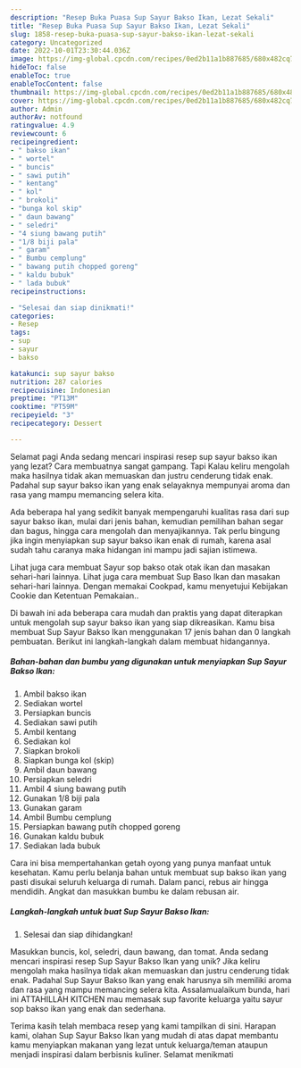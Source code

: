 ```yaml
---
description: "Resep Buka Puasa Sup Sayur Bakso Ikan, Lezat Sekali"
title: "Resep Buka Puasa Sup Sayur Bakso Ikan, Lezat Sekali"
slug: 1858-resep-buka-puasa-sup-sayur-bakso-ikan-lezat-sekali
category: Uncategorized
date: 2022-10-01T23:30:44.036Z
image: https://img-global.cpcdn.com/recipes/0ed2b11a1b887685/680x482cq70/sup-sayur-bakso-ikan-foto-resep-utama.jpg
hideToc: false
enableToc: true
enableTocContent: false
thumbnail: https://img-global.cpcdn.com/recipes/0ed2b11a1b887685/680x482cq70/sup-sayur-bakso-ikan-foto-resep-utama.jpg
cover: https://img-global.cpcdn.com/recipes/0ed2b11a1b887685/680x482cq70/sup-sayur-bakso-ikan-foto-resep-utama.jpg
author: Admin
authorAv: notfound
ratingvalue: 4.9
reviewcount: 6
recipeingredient:
- " bakso ikan"
- " wortel"
- " buncis"
- " sawi putih"
- " kentang"
- " kol"
- " brokoli"
- "bunga kol skip"
- " daun bawang"
- " seledri"
- "4 siung bawang putih"
- "1/8 biji pala"
- " garam"
- " Bumbu cemplung"
- " bawang putih chopped goreng"
- " kaldu bubuk"
- " lada bubuk"
recipeinstructions:

- "Selesai dan siap dinikmati!"
categories:
- Resep
tags:
- sup
- sayur
- bakso

katakunci: sup sayur bakso 
nutrition: 287 calories
recipecuisine: Indonesian
preptime: "PT13M"
cooktime: "PT59M"
recipeyield: "3"
recipecategory: Dessert

---
```



Selamat pagi Anda sedang mencari inspirasi resep sup sayur bakso ikan yang lezat? Cara membuatnya sangat gampang. Tapi Kalau keliru mengolah maka hasilnya tidak akan memuaskan dan justru cenderung tidak enak. Padahal sup sayur bakso ikan yang enak selayaknya mempunyai aroma dan rasa yang mampu memancing selera kita.


Ada beberapa hal yang sedikit banyak mempengaruhi kualitas rasa dari sup sayur bakso ikan, mulai dari jenis bahan, kemudian pemilihan bahan segar dan bagus, hingga cara mengolah dan menyajikannya. Tak perlu bingung jika ingin menyiapkan sup sayur bakso ikan enak di rumah, karena asal sudah tahu caranya maka hidangan ini mampu jadi sajian istimewa.

Lihat juga cara membuat Sayur sop bakso otak otak ikan dan masakan sehari-hari lainnya. Lihat juga cara membuat Sup Baso Ikan dan masakan sehari-hari lainnya. Dengan memakai Cookpad, kamu menyetujui Kebijakan Cookie dan Ketentuan Pemakaian..


Di bawah ini ada beberapa cara mudah dan praktis yang dapat diterapkan untuk mengolah sup sayur bakso ikan yang siap dikreasikan. Kamu bisa membuat Sup Sayur Bakso Ikan menggunakan 17 jenis bahan dan 0 langkah pembuatan. Berikut ini langkah-langkah dalam membuat hidangannya.

<!--inarticleads1-->

##### Bahan-bahan dan bumbu yang digunakan untuk menyiapkan Sup Sayur Bakso Ikan:

1. Ambil  bakso ikan
1. Sediakan  wortel
1. Persiapkan  buncis
1. Sediakan  sawi putih
1. Ambil  kentang
1. Sediakan  kol
1. Siapkan  brokoli
1. Siapkan bunga kol (skip)
1. Ambil  daun bawang
1. Persiapkan  seledri
1. Ambil 4 siung bawang putih
1. Gunakan 1/8 biji pala
1. Gunakan  garam
1. Ambil  Bumbu cemplung
1. Persiapkan  bawang putih chopped goreng
1. Gunakan  kaldu bubuk
1. Sediakan  lada bubuk


Cara ini bisa mempertahankan getah oyong yang punya manfaat untuk kesehatan. Kamu perlu belanja bahan untuk membuat sup bakso ikan yang pasti disukai seluruh keluarga di rumah. Dalam panci, rebus air hingga mendidih. Angkat dan masukkan bumbu ke dalam rebusan air. 

<!--inarticleads2-->

##### Langkah-langkah untuk buat Sup Sayur Bakso Ikan:


1. Selesai dan siap dihidangkan!

Masukkan buncis, kol, seledri, daun bawang, dan tomat. Anda sedang mencari inspirasi resep Sup Sayur Bakso Ikan yang unik? Jika keliru mengolah maka hasilnya tidak akan memuaskan dan justru cenderung tidak enak. Padahal Sup Sayur Bakso Ikan yang enak harusnya sih memiliki aroma dan rasa yang mampu memancing selera kita. Assalamualaikum bunda, hari ini ATTAHILLAH KITCHEN mau memasak sup favorite keluarga yaitu sayur sop bakso ikan yang enak dan sederhana. 

Terima kasih telah membaca resep yang kami tampilkan di sini. Harapan kami, olahan Sup Sayur Bakso Ikan yang mudah di atas dapat membantu kamu menyiapkan makanan yang lezat untuk keluarga/teman ataupun menjadi inspirasi dalam berbisnis kuliner. Selamat menikmati

